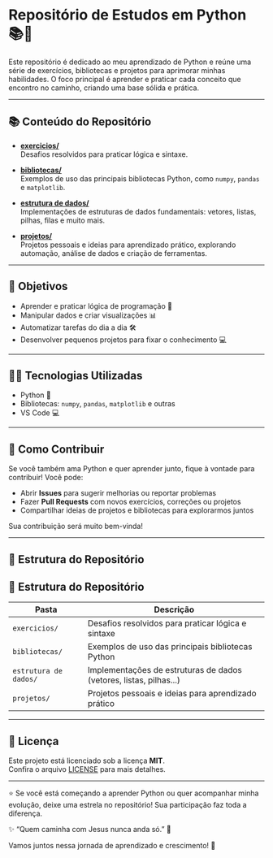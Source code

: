 # Repositório de Estudos em Python 📚🐍

Este repositório é dedicado ao meu aprendizado de Python e reúne uma série de exercícios, bibliotecas e projetos para aprimorar minhas habilidades. O foco principal é aprender e praticar cada conceito que encontro no caminho, criando uma base sólida e prática.

---

## 📚 Conteúdo do Repositório

- **[exercicios/](exercicios/)**  
  Desafios resolvidos para praticar lógica e sintaxe.

- **[bibliotecas/](bibliotecas/)**  
  Exemplos de uso das principais bibliotecas Python, como `numpy`, `pandas` e `matplotlib`.

- **[estrutura de dados/](https://github.com/karlakryz-codes/Aprendendo_Python/tree/main/estrutura%20de%20dados)**  
  Implementações de estruturas de dados fundamentais: vetores, listas, pilhas, filas e muito mais.

- **[projetos/](projetos/)**  
  Projetos pessoais e ideias para aprendizado prático, explorando automação, análise de dados e criação de ferramentas.

---

## 🚀 Objetivos

- Aprender e praticar lógica de programação 🤖  
- Manipular dados e criar visualizações 📊  
- Automatizar tarefas do dia a dia 🛠  
- Desenvolver pequenos projetos para fixar o conhecimento 💻  

---

## 🧑‍💻 Tecnologias Utilizadas

- Python 🐍  
- Bibliotecas: `numpy`, `pandas`, `matplotlib` e outras  
- VS Code 💻  

---

## 📝 Como Contribuir

Se você também ama Python e quer aprender junto, fique à vontade para contribuir! Você pode:

- Abrir **Issues** para sugerir melhorias ou reportar problemas  
- Fazer **Pull Requests** com novos exercícios, correções ou projetos  
- Compartilhar ideias de projetos e bibliotecas para explorarmos juntos  

Sua contribuição será muito bem-vinda!

---

## 📂 Estrutura do Repositório

## 📂 Estrutura do Repositório

| Pasta             | Descrição                                          |
|-------------------|---------------------------------------------------|
| `exercicios/`     | Desafios resolvidos para praticar lógica e sintaxe|
| `bibliotecas/`    | Exemplos de uso das principais bibliotecas Python |
| `estrutura de dados/` | Implementações de estruturas de dados (vetores, listas, pilhas...) |
| `projetos/`       | Projetos pessoais e ideias para aprendizado prático|

---

## 📜 Licença

Este projeto está licenciado sob a licença **MIT**.  
Confira o arquivo [LICENSE](LICENSE) para mais detalhes.

---

⭐ Se você está começando a aprender Python ou quer acompanhar minha evolução, deixe uma estrela no repositório! Sua participação faz toda a diferença.

✨ “Quem caminha com Jesus nunca anda só.” 🙏

Vamos juntos nessa jornada de aprendizado e crescimento! 🚀








